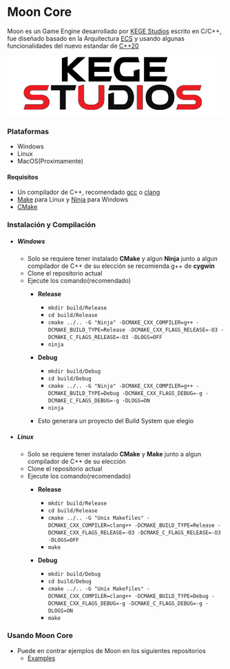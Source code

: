 # Moon Core

Moon es un Game Engine desarrollado por [KEGE Studios](https://github.com/EGE-Studios) escrito en C/C++,  fue diseñado basado en la Arquitectura [ECS](http://entity-systems.wikidot.com/) y usando algunas funcionalidades del nuevo estandar de [C++20](https://en.cppreference.com/w/cpp/20)

![KEGE Studios](https://raw.githubusercontent.com/EGE-Studios/Moon/master/assets/KegeStudios.png)

### Plataformas 
- Windows
- Linux
- MacOS(Proximamente)

#### Requisitos
- Un compilador de C++, recomendado [gcc](https://gcc.gnu.org/) o [clang](https://clang.llvm.org/)
- [Make](https://www.gnu.org/software/make/) para Linux y [Ninja](https://ninja-build.org/) para Windows
- [CMake](https://cmake.org/)

### Instalación y Compilación
- ##### Windows
    - Solo se requiere tener instalado **CMake** y algun **Ninja** junto a algun compilador de C++ de su elección se recomienda g++ de **cygwin**
    - Clone el repositorio actual
    - Ejecute los comando(recomendado)
        - **Release**
          - `mkdir build/Release`
          - `cd build/Release`
          - `cmake ../.. -G "Ninja" -DCMAKE_CXX_COMPILER=g++ -DCMAKE_BUILD_TYPE=Release -DCMAKE_CXX_FLAGS_RELEASE=-O3 -DCMAKE_C_FLAGS_RELEASE=-O3 -DLOGS=OFF`
          - `ninja`

        - **Debug**
          - `mkdir build/Debug`
          - `cd build/Debug`
          - `cmake ../.. -G "Ninja" -DCMAKE_CXX_COMPILER=g++ -DCMAKE_BUILD_TYPE=Debug -DCMAKE_CXX_FLAGS_DEBUG=-g -DCMAKE_C_FLAGS_DEBUG=-g -DLOGS=ON`
          - `ninja`
      - Esto generara un proyecto del Build System que elegio

- ##### Linux
    - Solo se requiere tener instalado **CMake** y **Make** junto a algun compilador de C++ de su elección
    - Clone el repositorio actual
    - Ejecute los comando(recomendado)
        - **Release** 
          - `mkdir build/Release`
          - `cd build/Release`
          - `cmake ../.. -G "Unix Makefiles" -DCMAKE_CXX_COMPILER=clang++ -DCMAKE_BUILD_TYPE=Release -DCMAKE_CXX_FLAGS_RELEASE=-O3 -DCMAKE_C_FLAGS_RELEASE=-O3 -DLOGS=OFF`
          - `make`

        - **Debug**
          - `mkdir build/Debug`  
          - `cd build/Debug`
          - `cmake ../.. -G "Unix Makefiles" -DCMAKE_CXX_COMPILER=clang++ -DCMAKE_BUILD_TYPE=Debug -DCMAKE_CXX_FLAGS_DEBUG=-g -DCMAKE_C_FLAGS_DEBUG=-g -DLOGS=ON`
          - `make`

### Usando Moon Core
- Puede en contrar ejemplos de Moon en los siguientes repositorios
    - [Examples](https://github.com/EGE-Studios/Moon/tree/master/examples)
